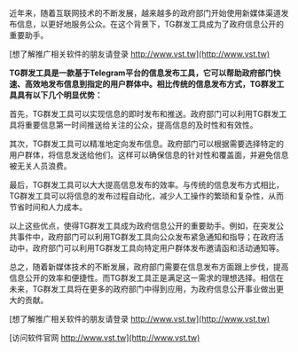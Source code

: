 近年来，随着互联网技术的不断发展，越来越多的政府部门开始使用新媒体渠道发布信息，以更好地服务公众。在这个背景下，TG群发工具成为了政府信息公开的重要助手。

[想了解推广相关软件的朋友请登录 http://www.vst.tw](http://www.vst.tw)

**TG群发工具是一款基于Telegram平台的信息发布工具，它可以帮助政府部门快速、高效地发布信息到指定的用户群体中。相比传统的信息发布方式，TG群发工具具有以下几个明显优势：**

首先，TG群发工具可以实现信息的即时发布和推送。政府部门可以利用TG群发工具将重要信息第一时间推送给关注的公众，提高信息的及时性和有效性。

其次，TG群发工具可以精准地定向发布信息。政府部门可以根据需要选择特定的用户群体，将信息发送给他们。这样可以确保信息的针对性和覆盖面，并避免信息被无关人员浪费。

最后，TG群发工具可以大大提高信息发布的效率。与传统的信息发布方式相比，TG群发工具可以将信息的发布过程自动化，减少人工操作的繁琐和复杂性，从而节省时间和人力成本。

以上这些优点，使得TG群发工具成为政府信息公开的重要助手。例如，在突发公共事件中，政府部门可以利用TG群发工具向公众发布紧急通知和指导；在政府活动中，政府部门可以利用TG群发工具向特定用户群体发布邀请函和活动通知等。

总之，随着新媒体技术的不断发展，政府部门需要在信息发布方面跟上步伐，提高信息公开的效率和便捷性。而TG群发工具正是满足这一需求的理想选择。相信在未来，TG群发工具将在更多的政府部门中得到应用，为政府信息公开事业做出更大的贡献。

[想了解推广相关软件的朋友请登录 http://www.vst.tw](http://www.vst.tw)


[访问软件官网 http://www.vst.tw](http://www.vst.tw)

